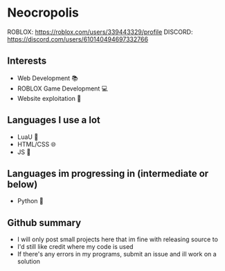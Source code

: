 # Neocropolis

ROBLOX: https://roblox.com/users/339443329/profile
DISCORD: https://discord.com/users/610140494697332766

## Interests
- Web Development 📚
- ROBLOX Game Development 💻
- Website exploitation 👾

## Languages I use a lot
- LuaU 🐍
- HTML/CSS 🌐
- JS 🤖

## Languages im progressing in (intermediate or below)
- Python 🔄

## Github summary
- I will only post small projects here that im fine with releasing source to
- I'd still like credit where my code is used
- If there's any errors in my programs, submit an issue and ill work on a solution

